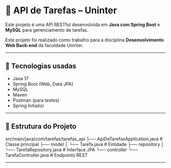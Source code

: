 # 📌 API de Tarefas – Uninter

Este projeto é uma API RESTful desenvolvida em **Java com Spring Boot** e **MySQL** para gerenciamento de tarefas.  

Este projeto foi realizado como trabalho para a disciplina **Desenvolvimento Web Back-end** da faculdade Uninter.

---

## 🚀 Tecnologias usadas
- Java 17
- Spring Boot (Web, Data JPA)
- MySQL
- Maven
- Postman (para testes)
- Spring Initializr

---

## 📂 Estrutura do Projeto

src/main/java/com/tarefas/tarefas_api ├── ApiDeTarefasApplication.java   # Classe principal ├── model │     └── Tarefa.java              # Entidade ├── repository │     └── TarefaRepository.java    # Interface JPA └── controller └── TarefaController.java    # Endpoints REST

---
